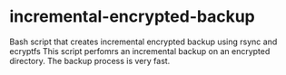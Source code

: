 # incremental-encrypted-backup
Bash script that creates incremental encrypted backup using rsync and ecryptfs
This script perfomrs an incremental backup on an encrypted directory. The backup process is very fast. 
